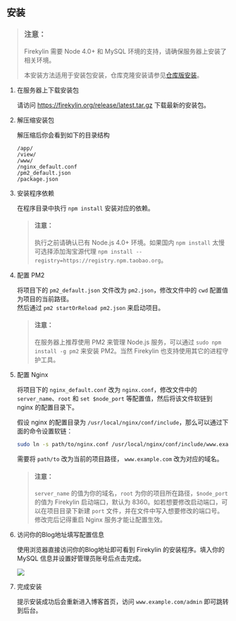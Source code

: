 ## 安装

> ### 注意：
> Firekylin 需要 Node 4.0+ 和 MySQL 环境的支持，请确保服务器上安装了相关环境。
>
> 本安装方法适用于安装包安装，仓库克隆安装请参见[仓库版安装](https://github.com/75team/firekylin/wiki/仓库版安装)。

1. 在服务器上下载安装包
  
    请访问 https://firekylin.org/release/latest.tar.gz 下载最新的安装包。

2. 解压缩安装包

    解压缩后你会看到如下的目录结构

    ```
    /app/
    /view/
    /www/
    /nginx_default.conf
    /pm2_default.json
    /package.json
    ```

3. 安装程序依赖

    在程序目录中执行 `npm install` 安装对应的依赖。

    > #### 注意：
    > 执行之前请确认已有 Node.js 4.0+ 环境。如果国内 `npm install` 太慢可选择添加淘宝源代理 `npm install --registry=https://registry.npm.taobao.org`。
  
4. 配置 PM2
  
    将项目下的 `pm2_default.json` 文件改为 `pm2.json`，修改文件中的 `cwd` 配置值为项目的当前路径。  
    然后通过 `pm2 startOrReload pm2.json` 来启动项目。

    > #### 注意：
    > 在服务器上推荐使用 PM2 来管理 Node.js 服务，可以通过 `sudo npm install -g pm2` 来安装 PM2。当然 Firekylin 也支持使用其它的进程守护工具。

5. 配置 Nginx

    将项目下的 `nginx_default.conf` 改为 `nginx.conf`，修改文件中的 `server_name`、`root` 和 `set $node_port` 等配置值，然后将该文件软链到 nginx 的配置目录下。

    假设 nginx 的配置目录为 `/usr/local/nginx/conf/include`，那么可以通过下面的命令设置软链：

    ```sh
    sudo ln -s path/to/nginx.conf /usr/local/nginx/conf/include/www.example.com.conf
    ```

    需要将 `path/to` 改为当前的项目路径， `www.example.com` 改为对应的域名。

    > #### 注意：
    > `server_name` 的值为你的域名，`root` 为你的项目所在路径，`$node_port` 的值为 Firekylin 启动端口，默认为 8360。如若想要修改启动端口，可以在项目目录下新建 `port` 文件，并在文件中写入想要修改的端口号。
    > 修改完后记得重启 Nginx 服务才能让配置生效。

6. 访问你的Blog地址填写配置信息

    使用浏览器直接访问你的Blog地址即可看到 Firekylin 的安装程序。填入你的 MySQL 信息并设置好管理员账号后点击完成。

    ![](http://p0.qhimg.com/t01213812a02a4b8958.png)

7. 完成安装

    提示安装成功后会重新进入博客首页，访问 `www.example.com/admin` 即可跳转到后台。